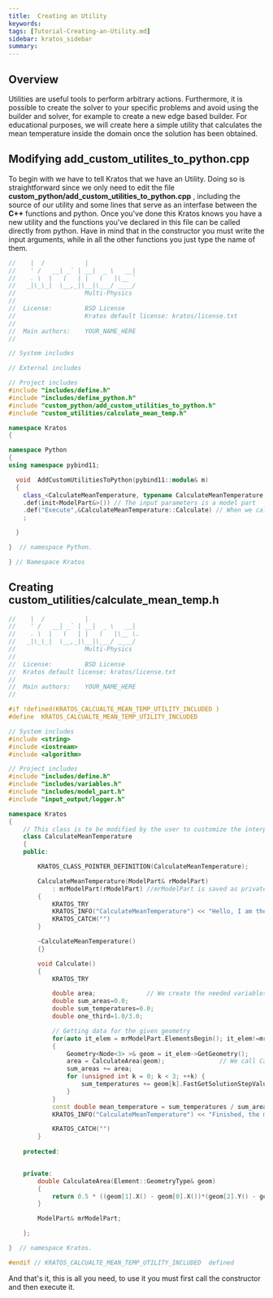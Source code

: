 ```yaml
---
title:  Creating an Utility
keywords: 
tags: [Tutorial-Creating-an-Utility.md]
sidebar: kratos_sidebar
summary: 
---
```


## Overview

Utilities are useful tools to perform arbitrary actions. Furthermore, it is possible to create the solver to your specific problems and avoid using the builder and solver, for example to create a new edge based builder. For educational purposes, we will create here a simple utility that calculates the mean temperature inside the domain once the solution has been obtained. 

## Modifying add_custom_utilites_to_python.cpp

To begin with we have to tell Kratos that we have an Utility. Doing so is straightforward since we only need to edit the file **custom_python/add_custom_utilities_to_python.cpp** , including the source of our utility and some lines that serve as an interfase between the **C++** functions and python. Once you've done this Kratos knows you have a new utility and the functions you've declared in this file can be called directly from python. Have in mind that in the constructor you must write the input arguments, while in all the other functions you just type the name of them. 

```cpp
//    |  /           |
//    ' /   __| _` | __|  _ \   __|
//    . \  |   (   | |   (   |\__ `
//   _|\_\_|  \__,_|\__|\___/ ____/
//                   Multi-Physics 
//
//  License:		 BSD License 
//					 Kratos default license: kratos/license.txt
//
//  Main authors:    YOUR_NAME_HERE
//

// System includes

// External includes

// Project includes
#include "includes/define.h"
#include "includes/define_python.h"
#include "custom_python/add_custom_utilities_to_python.h"
#include "custom_utilities/calculate_mean_temp.h"

namespace Kratos
{

namespace Python
{
using namespace pybind11;

  void  AddCustomUtilitiesToPython(pybind11::module& m)
  {
    class_<CalculateMeanTemperature, typename CalculateMeanTemperature::Pointer>(m, "CalculateMeanTemperature")
    .def(init<ModelPart&>()) // The input parameters is a model part 
    .def("Execute",&CalculateMeanTemperature::Calculate) // When we call "Execute" in python, Calculate is called in C++. Notice we don't write the input parameters here 
    ;

  }

}  // namespace Python.

} // Namespace Kratos

```

## Creating custom_utilities/calculate_mean_temp.h

```cpp
//    |  /           |
//    ' /   __| _` | __|  _ \   __|
//    . \  |   (   | |   (   |\__ \.
//   _|\_\_|  \__,_|\__|\___/ ____/
//                   Multi-Physics
//
//  License:         BSD License
//  Kratos default license: kratos/license.txt
//
//  Main authors:    YOUR_NAME_HERE
//

#if !defined(KRATOS_CALCUALTE_MEAN_TEMP_UTILITY_INCLUDED )
#define  KRATOS_CALCUALTE_MEAN_TEMP_UTILITY_INCLUDED

// System includes
#include <string>
#include <iostream> 
#include <algorithm>

// Project includes 
#include "includes/define.h"
#include "includes/variables.h" 
#include "includes/model_part.h"
#include "input_output/logger.h"

namespace Kratos
{
    // This class is to be modified by the user to customize the interpolation process
    class CalculateMeanTemperature 
    {
    public:

        KRATOS_CLASS_POINTER_DEFINITION(CalculateMeanTemperature);

        CalculateMeanTemperature(ModelPart& rModelPart)
            : mrModelPart(rModelPart) //mrModelPart is saved as private variable (declared at the end of the file)  
        {
            KRATOS_TRY
            KRATOS_INFO("CalculateMeanTemperature") << "Hello, I am the constructor of the Utility" << std::endl; 
            KRATOS_CATCH("")
        }

        ~CalculateMeanTemperature()
        {}

        void Calculate()
        {
            KRATOS_TRY

            double area;              // We create the needed variables
            double sum_areas=0.0;
            double sum_temperatures=0.0;
            double one_third=1.0/3.0;

            // Getting data for the given geometry
            for(auto it_elem = mrModelPart.ElementsBegin(); it_elem!=mrModelPart.ElementsEnd(); ++it_elem) // Loop the elements
            {
                Geometry<Node<3> >& geom = it_elem->GetGeometry(); 
                area = CalculateArea(geom);               // We call CalculateArea (private function)  
                sum_areas += area;
                for (unsigned int k = 0; k < 3; ++k) {
                    sum_temperatures += geom[k].FastGetSolutionStepValue(TEMPERATURE) * one_third * area;
                }
            }
            const double mean_temperature = sum_temperatures / sum_areas;
            KRATOS_INFO("CalculateMeanTemperature") << "Finished, the mean temperature is " << mean_temperature << std::endl;   //we print the result  

            KRATOS_CATCH("")
        } 
    
    protected:


    private:
        double CalculateArea(Element::GeometryType& geom)
        {
            return 0.5 * ((geom[1].X() - geom[0].X())*(geom[2].Y() - geom[0].Y())- (geom[1].Y() - geom[0].Y())*(geom[2].X() - geom[0].X()));
        }

        ModelPart& mrModelPart;

    };

}  // namespace Kratos.

#endif // KRATOS_CALCUALTE_MEAN_TEMP_UTILITY_INCLUDED  defined
```

And that's it, this is all you need, to use it you must first call the constructor and then execute it. 
